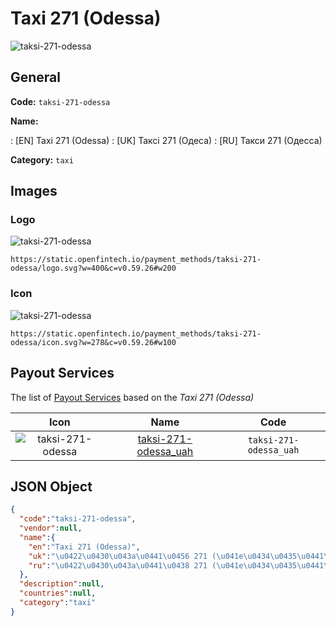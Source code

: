 
# Taxi 271 (Odessa) 
![taksi-271-odessa](https://static.openfintech.io/payment_methods/taksi-271-odessa/logo.svg?w=400&c=v0.59.26#w200)  

## General 
**Code:** `taksi-271-odessa` 
 
**Name:** 
 
:	[EN] Taxi 271 (Odessa) 
:	[UK] Таксі 271 (Одеса) 
:	[RU] Такси 271 (Одесса) 
 
**Category:** `taxi` 
 

## Images 

### Logo 
![taksi-271-odessa](https://static.openfintech.io/payment_methods/taksi-271-odessa/logo.svg?w=400&c=v0.59.26#w200)  

```
https://static.openfintech.io/payment_methods/taksi-271-odessa/logo.svg?w=400&c=v0.59.26#w200
```  

### Icon 
![taksi-271-odessa](https://static.openfintech.io/payment_methods/taksi-271-odessa/icon.svg?w=278&c=v0.59.26#w100)  

```
https://static.openfintech.io/payment_methods/taksi-271-odessa/icon.svg?w=278&c=v0.59.26#w100
```  

## Payout Services 
 
The list of [Payout Services](/payout-services/) based on the _Taxi 271 (Odessa)_ 

|Icon|Name|Code| 
|:---:|:---:|:---:| 
|![taksi-271-odessa](https://static.openfintech.io/payout_methods/taksi-271-odessa/icon.svg?w=278&c=v0.59.26#w40) |[taksi-271-odessa_uah](/payout-services/taksi-271-odessa_uah/)|`taksi-271-odessa_uah`| 
 

## JSON Object 

```json
{
  "code":"taksi-271-odessa",
  "vendor":null,
  "name":{
    "en":"Taxi 271 (Odessa)",
    "uk":"\u0422\u0430\u043a\u0441\u0456 271 (\u041e\u0434\u0435\u0441\u0430)",
    "ru":"\u0422\u0430\u043a\u0441\u0438 271 (\u041e\u0434\u0435\u0441\u0441\u0430)"
  },
  "description":null,
  "countries":null,
  "category":"taxi"
}
```  
